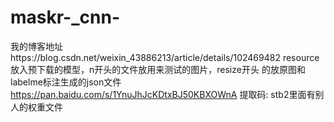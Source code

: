# maskr-_cnn-
我的博客地址https://blog.csdn.net/weixin_43886213/article/details/102469482
resource放入预下载的模型，n开头的文件放用来测试的图片，resize开头 的放原图和labelme标注生成的json文件
 https://pan.baidu.com/s/1YnuJhJcKDtxBJ50KBXOWnA 提取码: stb2里面有别人的权重文件 
 
